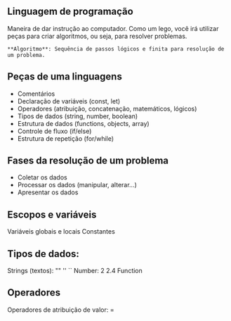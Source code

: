 ## Linguagem de programação

Maneira de dar instrução ao computador.
Como um lego, você irá utilizar peças para criar algoritmos, ou seja, para resolver problemas.

    **Algoritmo**: Sequência de passos lógicos e finita para resolução de um problema.

## Peças de uma linguagens
- Comentários 
- Declaração de variáveis (const, let)
- Operadores (atribuição, concatenação, matemáticos, lógicos)
- Tipos de dados (string, number, boolean)
- Estrutura de dados (functions, objects, array)
- Controle de fluxo (if/else)
- Estrutura de repetição (for/while)

## Fases da resolução de um problema
- Coletar os dados
- Processar os dados (manipular, alterar...)
- Apresentar os dados

## Escopos e variáveis
Variáveis globais e locais
Constantes

## Tipos de dados:

Strings (textos): "" '' ``
Number: 2 2.4 
Function

## Operadores
Operadores de atribuição de valor: =